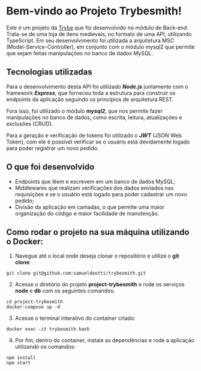 # Bem-vindo ao Projeto Trybesmith!

Este é um projeto da [Trybe](https://www.betrybe.com/) que foi desenvolvido no módulo de Back-end. Trata-se de uma loja de itens medievais, no formato de uma API, utilizando TypeScript.
Em seu desenvolvimento foi utilizada a arquitetura MSC (Model-Service-Controller), em conjunto com o módulo mysql2 que permite que sejam feitas manipulações no banco de dados MySQL.

## Tecnologias utilizadas

Para o desenvolvimento desta API foi utilizado ***Node.js*** juntamente com o framework ***Express***, que forneceu toda a estrutura para construir os endpoints da aplicação seguindo os princípios de arquitetura REST.

Fora isso, foi utilizado o módulo ***mysql2***, que nos permite fazer manipulações no banco de dados, como escrita, leitura, atualizações e exclusões (CRUD).

Para a geração e verificação de tokens foi utilizado o ***JWT*** (JSON Web Token), com ele é possível verificar se o usuário está devidamente logado para poder registrar um novo pedido.

## O que foi desenvolvido

  - Endpoints que lêem e escrevem em um banco de dados MySQL;
  - Middlewares que realizam verificações dos dados enviados nas requisições e se o usuário está logado para poder cadastrar um novo pedido;
  - Divisão da aplicação em camadas, o que permite uma maior organização do código e maior facilidade de manutenção.

## Como rodar o projeto na sua máquina utilizando o Docker:

1. Navegue até o local onde deseja clonar o repositório e utilize o **git clone**:
```
git clone git@github.com:samueldeotti/trybesmith.git
```

2. Acesse o diretório do projeto **project-trybesmith** e rode os serviços **node** e **db** com os seguintes comandos:
```
cd project-trybesmith
docker-compose up -d
```

3. Acesse o terminal interativo do container criado:
```
docker exec -it trybesmith bash
```

4. Por fim, dentro do container, instale as dependências e rode a aplicação utilizando os comandos:
```
npm install
npm start
```

